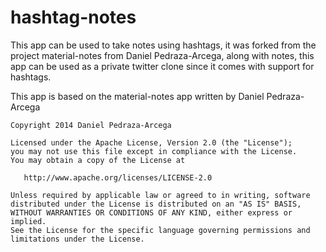 hashtag-notes
===========

This app can be used to take notes using hashtags, it was forked from the project material-notes from Daniel Pedraza-Arcega, along with notes, this app can be used as a private twitter clone since it comes with support for hashtags.



This app is based on the material-notes app written by Daniel Pedraza-Arcega

    Copyright 2014 Daniel Pedraza-Arcega

    Licensed under the Apache License, Version 2.0 (the "License");
    you may not use this file except in compliance with the License.
    You may obtain a copy of the License at

       http://www.apache.org/licenses/LICENSE-2.0

    Unless required by applicable law or agreed to in writing, software
    distributed under the License is distributed on an "AS IS" BASIS,
    WITHOUT WARRANTIES OR CONDITIONS OF ANY KIND, either express or implied.
    See the License for the specific language governing permissions and
    limitations under the License.
